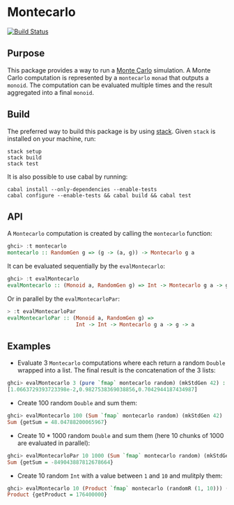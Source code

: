 Montecarlo
====
[![Build Status](https://secure.travis-ci.org/dlgd/montecarlo.svg)](http://travis-ci.org/dlgd/montecarlo)


Purpose
----

This package provides a way to run a
[Monte Carlo](https://en.wikipedia.org/wiki/Monte_Carlo_method) simulation. A
Monte Carlo computation is represented by a `montecarlo` `monad` that outputs a
`monoid`. The computation can be evaluated multiple times and the result
aggregated into a final `monoid`.


Build
----

The preferred way to build this package is by using
[stack](http://www.haskellstack.org). Given `stack` is installed on your
machine, run:

    stack setup
    stack build
    stack test

It is also possible to use cabal by running:

    cabal install --only-dependencies --enable-tests
    cabal configure --enable-tests && cabal build && cabal test


API
----

A `Montecarlo` computation is created by calling the `montecarlo` function:

```haskell
ghci> :t montecarlo
montecarlo :: RandomGen g => (g -> (a, g)) -> Montecarlo g a
```

It can be evaluated sequentially by the `evalMontecarlo`:

```haskell
ghci> :t evalMontecarlo
evalMontecarlo :: (Monoid a, RandomGen g) => Int -> Montecarlo g a -> g -> a
```

Or in parallel by the `evalMontecarloPar`:

```haskell
> :t evalMontecarloPar
evalMontecarloPar :: (Monoid a, RandomGen g) =>
                      Int -> Int -> Montecarlo g a -> g -> a
```


Examples
----

* Evaluate 3 `Montecarlo` computations where each return a random `Double` wrapped
into a list. The final result is the concatenation of the 3 lists:

```haskell
ghci> evalMontecarlo 3 (pure `fmap` montecarlo random) (mkStdGen 42) :: [Double]
[1.0663729393723398e-2,0.9827538369038856,0.7042944187434987]
```

* Create 100 random `Double` and sum them:

```haskell
ghci> evalMontecarlo 100 (Sum `fmap` montecarlo random) (mkStdGen 42) :: Sum Double
Sum {getSum = 48.04788200065967}
```

* Create 10 * 1000 random `Double` and sum them (here 10 chunks of 1000 are
evaluated in parallel):

```haskell
ghci> evalMontecarloPar 10 1000 (Sum `fmap` montecarlo random) (mkStdGen 42) :: Sum Int
Sum {getSum = -849043887812678664}
```

* Create 10 random `Int` with a value between `1` and `10` and mulitply them:

```haskell
ghci> evalMontecarlo 10 (Product `fmap` montecarlo (randomR (1, 10))) (mkStdGen 42) :: Product Int
Product {getProduct = 176400000}
```


